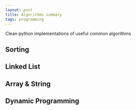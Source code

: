 ```yaml
---
layout: post
title: Algorithms summary
tags: programming
---
```

Clean python implementations of useful common algorithms 

## Sorting 

<script src="https://gist.github.com/selimslab/605aa2d2472970e9b95fc10d6f5a6edc.js"></script>

## Linked List

<script src="https://gist.github.com/selimslab/ec31bd954c63e08f54ae23d869f2952a.js"></script>

## Array & String

<script src="https://gist.github.com/selimslab/40ffc128e782bad0cd18976c03152418.js"></script>

<script src="https://gist.github.com/selimslab/cfaf15482f4daea98966a8cfca62c595.js"></script>

## Dynamic Programming 

<script src="https://gist.github.com/selimslab/84c11bcbfa0fbccfc767c4d22ca27101.js"></script>

<script src="https://gist.github.com/selimslab/92f81d60aa59a6a0618901af5968f0c1.js"></script>
